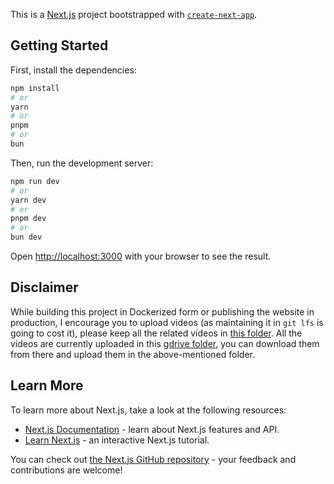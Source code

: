 This is a [Next.js](https://nextjs.org) project bootstrapped with [`create-next-app`](https://nextjs.org/docs/app/api-reference/cli/create-next-app).

## Getting Started

First, install the dependencies:

```bash
npm install
# or
yarn
# or
pnpm
# or
bun
```

Then, run the development server:

```bash
npm run dev
# or
yarn dev
# or
pnpm dev
# or
bun dev
```

Open [http://localhost:3000](http://localhost:3000) with your browser to see the result.

## Disclaimer

While building this project in Dockerized form or publishing the website in production, I encourage you to upload videos (as maintaining it in `git lfs` is going to cost it), please keep all the related videos in [this folder](/public/video/). All the videos are currently uploaded in this [gdrive folder](https://drive.google.com/drive/folders/1LvPTY8Z559shYoWTaSOHFuWOFKGG8QHv), you can download them from there and upload them in the above-mentioned folder.

## Learn More

To learn more about Next.js, take a look at the following resources:

- [Next.js Documentation](https://nextjs.org/docs) - learn about Next.js features and API.
- [Learn Next.js](https://nextjs.org/learn) - an interactive Next.js tutorial.

You can check out [the Next.js GitHub repository](https://github.com/vercel/next.js) - your feedback and contributions are welcome!
